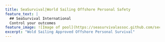 ```yaml
---
title: SeaSurvival|World Sailing Offshore Personal Safety
feature_text: |
  ## SeaSurvival International
  Control your outcomes
feature_image: ![Image of pool](https://seasurvivalassoc.github.com/sections/assets/images/pool.png)
excerpt: "Wold Sailing Approved Offshore Personal Survival"
---
```

